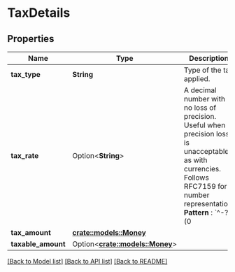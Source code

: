 # TaxDetails

## Properties

Name | Type | Description | Notes
------------ | ------------- | ------------- | -------------
**tax_type** | **String** | Type of the tax applied. | 
**tax_rate** | Option<**String**> | A decimal number with no loss of precision. Useful when precision loss is unacceptable, as with currencies. Follows RFC7159 for number representation. <br>**Pattern** : `^-?(0|([1-9]\\d*))(\\.\\d+)?([eE][+-]?\\d+)?$`. | [optional]
**tax_amount** | [**crate::models::Money**](Money.md) |  | 
**taxable_amount** | Option<[**crate::models::Money**](Money.md)> |  | [optional]

[[Back to Model list]](../README.md#documentation-for-models) [[Back to API list]](../README.md#documentation-for-api-endpoints) [[Back to README]](../README.md)


